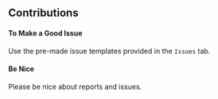 ## Contributions

#### To Make a Good Issue
Use the pre-made issue templates provided in the `Issues` tab.

#### Be Nice
Please be nice about reports and issues.
